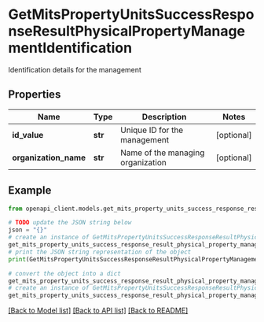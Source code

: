 # GetMitsPropertyUnitsSuccessResponseResultPhysicalPropertyManagementIdentification

Identification details for the management

## Properties

Name | Type | Description | Notes
------------ | ------------- | ------------- | -------------
**id_value** | **str** | Unique ID for the management | [optional] 
**organization_name** | **str** | Name of the managing organization | [optional] 

## Example

```python
from openapi_client.models.get_mits_property_units_success_response_result_physical_property_management_identification import GetMitsPropertyUnitsSuccessResponseResultPhysicalPropertyManagementIdentification

# TODO update the JSON string below
json = "{}"
# create an instance of GetMitsPropertyUnitsSuccessResponseResultPhysicalPropertyManagementIdentification from a JSON string
get_mits_property_units_success_response_result_physical_property_management_identification_instance = GetMitsPropertyUnitsSuccessResponseResultPhysicalPropertyManagementIdentification.from_json(json)
# print the JSON string representation of the object
print(GetMitsPropertyUnitsSuccessResponseResultPhysicalPropertyManagementIdentification.to_json())

# convert the object into a dict
get_mits_property_units_success_response_result_physical_property_management_identification_dict = get_mits_property_units_success_response_result_physical_property_management_identification_instance.to_dict()
# create an instance of GetMitsPropertyUnitsSuccessResponseResultPhysicalPropertyManagementIdentification from a dict
get_mits_property_units_success_response_result_physical_property_management_identification_from_dict = GetMitsPropertyUnitsSuccessResponseResultPhysicalPropertyManagementIdentification.from_dict(get_mits_property_units_success_response_result_physical_property_management_identification_dict)
```
[[Back to Model list]](../README.md#documentation-for-models) [[Back to API list]](../README.md#documentation-for-api-endpoints) [[Back to README]](../README.md)


